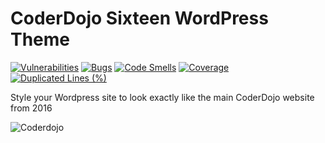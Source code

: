# CoderDojo Sixteen WordPress Theme

[![Vulnerabilities](https://sonarcloud.io/api/project_badges/measure?project=codeclubkinsale_coderdojosixteen&metric=vulnerabilities)](https://sonarcloud.io/summary/new_code?id=codeclubkinsale_coderdojosixteen)
[![Bugs](https://sonarcloud.io/api/project_badges/measure?project=codeclubkinsale_coderdojosixteen&metric=bugs)](https://sonarcloud.io/summary/new_code?id=codeclubkinsale_coderdojosixteen)
[![Code Smells](https://sonarcloud.io/api/project_badges/measure?project=codeclubkinsale_coderdojosixteen&metric=code_smells)](https://sonarcloud.io/summary/new_code?id=codeclubkinsale_coderdojosixteen)
[![Coverage](https://sonarcloud.io/api/project_badges/measure?project=codeclubkinsale_coderdojosixteen&metric=coverage)](https://sonarcloud.io/summary/new_code?id=codeclubkinsale_coderdojosixteen)
[![Duplicated Lines (%)](https://sonarcloud.io/api/project_badges/measure?project=codeclubkinsale_coderdojosixteen&metric=duplicated_lines_density)](https://sonarcloud.io/summary/new_code?id=codeclubkinsale_coderdojosixteen)

Style your Wordpress site to look exactly like the main CoderDojo website from 2016

![Coderdojo](https://github.com/codeclubkinsale/coderdojosixteen/wiki/images/coderdojo.png)
